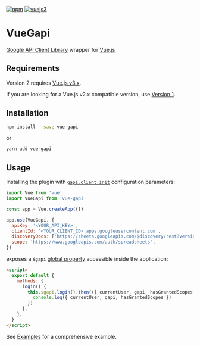 [![npm](https://img.shields.io/npm/v/vue-gapi.svg)](https://www.npmjs.com/package/vue-gapi) [![vuejs3](https://img.shields.io/badge/vue.js-3.x-brightgreen.svg?logo=vue.js)](https://v3.vuejs.org/)

# VueGapi

[Google API Client Library](https://github.com/google/google-api-javascript-client) wrapper for [Vue.js](https://v3.vuejs.org/)

## Requirements

Version 2 requires [Vue.js v3.x](https://v3.vuejs.org/).

If you are looking for a Vue.js v2.x compatible version, use [Version 1](https://github.com/vue-gapi/vue-gapi/tree/releases/v1).

## Installation

```bash
npm install --save vue-gapi
```

or

```bash
yarn add vue-gapi
```

## Usage

Installing the plugin with [`gapi.client.init`](https://github.com/google/google-api-javascript-client/blob/master/docs/reference.md#----gapiclientinitargs--) configuration parameters:

```js
import Vue from 'vue'
import VueGapi from 'vue-gapi'

const app = Vue.createApp({})

app.use(VueGapi, {
  apiKey: '<YOUR_API_KEY>',
  clientId: '<YOUR_CLIENT_ID>.apps.googleusercontent.com',
  discoveryDocs: ['https://sheets.googleapis.com/$discovery/rest?version=v4'],
  scope: 'https://www.googleapis.com/auth/spreadsheets',
})
```

exposes a `$gapi` [global property](https://v3.vuejs.org/api/application-config.html#globalproperties) accessible inside the application:

```html
<script>
  export default {
    methods: {
      login() {
        this.$gapi.login().then(({ currentUser, gapi, hasGrantedScopes }) => {
          console.log({ currentUser, gapi, hasGrantedScopes })
        })
      },
    },
  }
</script>
```

See [Examples](https://vue-gapi.github.io/vue-gapi/examples/authentication.html) for a comprehensive example.
